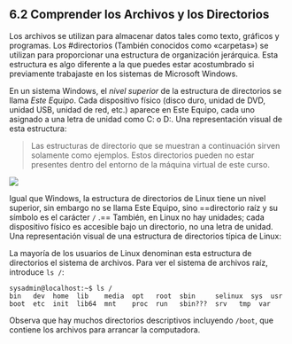 ## 6.2 Comprender los Archivos y los Directorios
Los archivos se utilizan para almacenar datos tales como texto, gráficos y programas. Los #directorios (También conocidos como «carpetas») se utilizan para proporcionar una estructura de organización jerárquica. Esta estructura es algo diferente a la que puedes estar acostumbrado si previamente trabajaste en los sistemas de Microsoft Windows.

En un sistema Windows, el *nivel superior* de la estructura de directorios se llama *Este Equipo*. Cada dispositivo físico (disco duro, unidad de DVD, unidad USB, unidad de red, etc.) aparece en Este Equipo, cada uno asignado a una letra de unidad como C: o D:. Una representación visual de esta estructura:

> Las estructuras de directorio que se muestran a continuación sirven solamente como ejemplos. Estos directorios pueden no estar presentes dentro del entorno de la máquina virtual de este curso.

![](https://ndg-content-dev.s3.amazonaws.com/media/images/6.3_1.png)

Igual que Windows, la estructura de directorios de Linux tiene un nivel superior, sin embargo no se llama Este Equipo, sino ==directorio raíz y su símbolo es el carácter ``/`` .== También, en Linux no hay unidades; cada dispositivo físico es accesible bajo un directorio, no una letra de unidad. Una representación visual de una estructura de directorios típica de Linux:


La mayoría de los usuarios de Linux denominan esta estructura de directorios el sistema de archivos.
Para ver el sistema de archivos raíz, introduce `ls /`:
```shell-session
sysadmin@localhost:~$ ls /                                            
bin   dev  home  lib    media  opt   root  sbin     selinux  sys  usr  
boot  etc  init  lib64  mnt    proc  run   sbin???  srv   tmp  var
```
Observa que hay muchos directorios descriptivos incluyendo ``/boot``, que contiene los archivos para arrancar la computadora.
